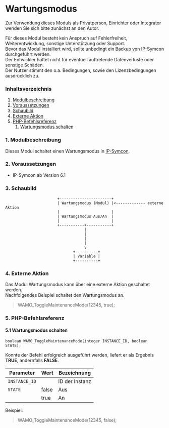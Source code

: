 # Wartungsmodus

Zur Verwendung dieses Moduls als Privatperson, Einrichter oder Integrator wenden Sie sich bitte zunächst an den Autor.

Für dieses Modul besteht kein Anspruch auf Fehlerfreiheit, Weiterentwicklung, sonstige Unterstützung oder Support.  
Bevor das Modul installiert wird, sollte unbedingt ein Backup von IP-Symcon durchgeführt werden.  
Der Entwickler haftet nicht für eventuell auftretende Datenverluste oder sonstige Schäden.  
Der Nutzer stimmt den o.a. Bedingungen, sowie den Lizenzbedingungen ausdrücklich zu.


### Inhaltsverzeichnis

1. [Modulbeschreibung](#1-modulbeschreibung)
2. [Voraussetzungen](#2-voraussetzungen)
3. [Schaubild](#3-schaubild)
4. [Externe Aktion](#5-externe-aktion)
5. [PHP-Befehlsreferenz](#5-php-befehlsreferenz)
    1. [Wartungsmodus schalten](#51-Wartungsmodus-schalten)


### 1. Modulbeschreibung

Dieses Modul schaltet einen Wartungsmodus in [IP-Symcon](https://www.symcon.de).

### 2. Voraussetzungen

- IP-Symcon ab Version 6.1

### 3. Schaubild

```
                       +-----------------------+
                       | Wartungsmodus (Modul) |<------------- externe Aktion
                       |                       |
                       | Wartungsmodus Aus/An  |
                       |                       |
                       +-----------+-----------+
                                   |  
                                   |  
                                   |                          
                                   |                    
                                   v                    
                              +----------+               
                              | Variable |
                              +----------+
```

### 4. Externe Aktion

Das Modul Wartungsmodus kann über eine externe Aktion geschaltet werden.  
Nachfolgendes Beispiel schaltet den Wartungsmodus an.

> WAMO_ToggleMaintenanceMode(12345, true);

### 5. PHP-Befehlsreferenz

#### 5.1 Wartungsmodus schalten

```
boolean WAMO_ToggleMaintenanceMode(integer INSTANCE_ID, boolean STATE);
```

Konnte der Befehl erfolgreich ausgeführt werden, liefert er als Ergebnis **TRUE**, andernfalls **FALSE**.

| Parameter     | Wert  | Bezeichnung    |
|---------------|-------|----------------|
| `INSTANCE_ID` |       | ID der Instanz |
| `STATE`       | false | Aus            |
|               | true  | An             |

Beispiel:
> WAMO_ToggleMaintenanceMode(12345, false);
